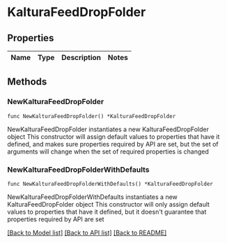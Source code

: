# KalturaFeedDropFolder

## Properties

Name | Type | Description | Notes
------------ | ------------- | ------------- | -------------

## Methods

### NewKalturaFeedDropFolder

`func NewKalturaFeedDropFolder() *KalturaFeedDropFolder`

NewKalturaFeedDropFolder instantiates a new KalturaFeedDropFolder object
This constructor will assign default values to properties that have it defined,
and makes sure properties required by API are set, but the set of arguments
will change when the set of required properties is changed

### NewKalturaFeedDropFolderWithDefaults

`func NewKalturaFeedDropFolderWithDefaults() *KalturaFeedDropFolder`

NewKalturaFeedDropFolderWithDefaults instantiates a new KalturaFeedDropFolder object
This constructor will only assign default values to properties that have it defined,
but it doesn't guarantee that properties required by API are set


[[Back to Model list]](../README.md#documentation-for-models) [[Back to API list]](../README.md#documentation-for-api-endpoints) [[Back to README]](../README.md)


